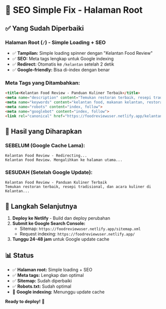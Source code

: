 # 🔧 SEO Simple Fix - Halaman Root

## ✅ Yang Sudah Diperbaiki

### **Halaman Root (`/`) - Simple Loading + SEO**
- ✅ **Tampilan:** Simple loading spinner dengan "Kelantan Food Review"
- ✅ **SEO:** Meta tags lengkap untuk Google indexing
- ✅ **Redirect:** Otomatis ke `/kelantan` setelah 2 detik
- ✅ **Google-friendly:** Bisa di-index dengan benar

### **Meta Tags yang Ditambahkan:**
```html
<title>Kelantan Food Review - Panduan Kuliner Terbaik</title>
<meta name="description" content="Temukan restoran terbaik, resepi tradisional, dan acara kuliner di Kelantan...">
<meta name="keywords" content="kelantan food, makanan kelantan, restoran kota bharu...">
<meta name="robots" content="index, follow">
<meta name="googlebot" content="index, follow">
<link rel="canonical" href="https://foodreviewuser.netlify.app/kelantan">
```

## 🎯 Hasil yang Diharapkan

### **SEBELUM (Google Cache Lama):**
```
Kelantan Food Review - Redirecting...
Kelantan Food Review. Mengalihkan ke halaman utama...
```

### **SESUDAH (Setelah Google Update):**
```
Kelantan Food Review - Panduan Kuliner Terbaik
Temukan restoran terbaik, resepi tradisional, dan acara kuliner di Kelantan...
```

## 🚀 Langkah Selanjutnya

1. **Deploy ke Netlify** - Build dan deploy perubahan
2. **Submit ke Google Search Console:**
   - Sitemap: `https://foodreviewuser.netlify.app/sitemap.xml`
   - Request indexing: `https://foodreviewuser.netlify.app/`
3. **Tunggu 24-48 jam** untuk Google update cache

## 📊 Status
- ✅ **Halaman root:** Simple loading + SEO
- ✅ **Meta tags:** Lengkap dan optimal
- ✅ **Sitemap:** Sudah diperbaiki
- ✅ **Robots.txt:** Sudah optimal
- 🔄 **Google indexing:** Menunggu update cache

**Ready to deploy!** 🚀
